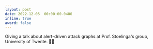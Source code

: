 ```yaml
---
layout: post
date: 2022-12-05  00:00:00-0400
inline: true
award: false
---
```


Giving a talk about alert-driven attack graphs at Prof. Stoelinga's group, University of Twente. :woman_teacher: